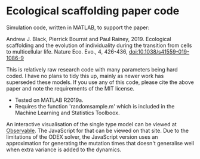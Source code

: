 # Ecological scaffolding paper code

Simulation code, written in MATLAB, to support the paper: 

Andrew J. Black, Pierrick Bourrat and Paul Rainey, 2019. 
Ecological scaffolding and the evolution of individuality during the transition from cells to multicellular life.
Nature Eco. Evo., 4, 426-436, [doi:10.1038/s41559-019-1086-9](https://dx.doi.org/10.1038/s41559-019-1086-9)


This is relatively raw research code with many parameters being hard coded. I have no plans to tidy this up, mainly as newer work has superseded these models.
If you use any of this code, please cite the above paper and note the requirements of the MIT license. 

- Tested on MATLAB R2019a.
- Requires the function 'randomsample.m' which is included in the Machine Learning and Statistics Toolboox.

An interactive visualisation of the single type model can be viewed at [Observable](https://observablehq.com/@andxblack/nested-darwinian-populations). The JavaScript for that can be viewed on that site. Due to the limitations of the ODEX solver, the JavaScript version uses an approximation for generating the mutation times that doesn't generalise well when extra variance is added to the dynamics.

